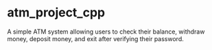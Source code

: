 # atm_project_cpp
A simple ATM system allowing users to check their balance, withdraw money, deposit money, and exit after verifying their password.
